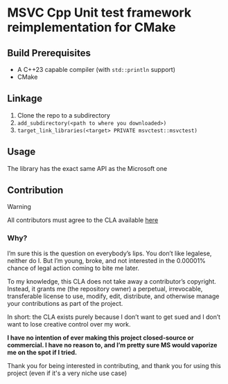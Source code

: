 # MSVC Cpp Unit test framework reimplementation for CMake

## Build Prerequisites

- A C++23 capable compiler (with `std::println` support)
- CMake

## Linkage

1. Clone the repo to a subdirectory
2. `add_subdirectory(<path to where you downloaded>)`
3. `target_link_libraries(<target> PRIVATE msvctest::msvctest)`

## Usage

The library has the exact same API as the Microsoft one

## Contribution

> [!WARNING]
> All contributors must agree to the CLA
> available [here](https://gist.github.com/HFDan/788cc784319e14b21ec71cf0365757ce)

### Why? 
I’m sure this is the question on everybody’s lips. You don’t like legalese, neither do I. But I’m young, broke, and not interested in the 0.00001% chance of legal action coming to bite me later.

To my knowledge, this CLA does not take away a contributor’s copyright. Instead, it grants me (the repository owner) a perpetual, irrevocable, transferable license to use, modify, edit, distribute, and otherwise manage your contributions as part of the project.

In short: the CLA exists purely because I don’t want to get sued and I don’t want to lose creative control over my work.

**I have no intention of ever making this project closed-source or commercial. I have no reason to, and I’m pretty sure MS would vaporize me on the spot if I tried.**

Thank you for being interested in contributing, and thank you for using this project (even if it's a very niche use case)